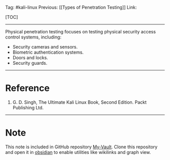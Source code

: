 Tag: #kali-linux 
Previous: [[Types of Penetration Testing]]
Link: 

[TOC]

---

Physical penetration testing focuses on testing physical security access control systems, including:

- Security cameras and sensors.
- Biometric authentication systems.
- Doors and locks.
- Security guards.

---

# Reference

1. G. D. Singh, The Ultimate Kali Linux Book, Second Edition. Packt Publishing Ltd.

---

# Note

This note is included in GitHub repository [My-Vault](https://github.com/LittleD3092/My-Vault.git). Clone this repository and open it in [obsidian](https://obsidian.md/) to enable utilities like wikilinks and graph view.